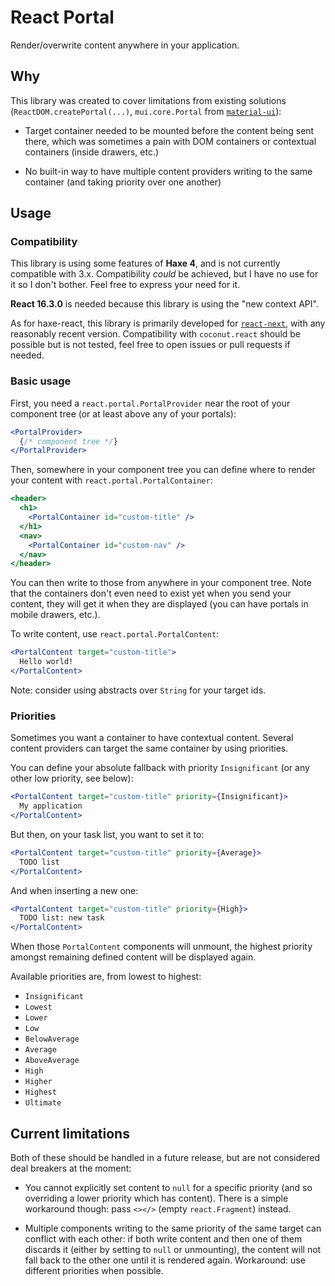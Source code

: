 # React Portal

Render/overwrite content anywhere in your application.

## Why

This library was created to cover limitations from existing solutions
(`ReactDOM.createPortal(...)`, `mui.core.Portal` from
[`material-ui`](https://lib.haxe.org/p/material-ui/)):

* Target container needed to be mounted before the content being sent there,
  which was sometimes a pain with DOM containers or contextual containers
  (inside drawers, etc.)

* No built-in way to have multiple content providers writing to the same
  container (and taking priority over one another)

## Usage

### Compatibility

This library is using some features of **Haxe 4**, and is not currently
compatible with 3.x. Compatibility _could_ be achieved, but I have no use for it
so I don't bother. Feel free to express your need for it.

**React 16.3.0** is needed because this library is using the "new context API".

As for haxe-react, this library is primarily developed for
[`react-next`](https://lib.haxe.org/p/react-next/), with any reasonably recent
version. Compatibility with `coconut.react` should be possible but is not
tested, feel free to open issues or pull requests if needed.

### Basic usage

First, you need a `react.portal.PortalProvider` near the root of your component
tree (or at least above any of your portals):

```jsx
<PortalProvider>
  {/* component tree */}
</PortalProvider>
```

Then, somewhere in your component tree you can define where to render your
content with `react.portal.PortalContainer`:

```jsx
<header>
  <h1>
    <PortalContainer id="custom-title" />
  </h1>
  <nav>
    <PortalContainer id="custom-nav" />
  </nav>
</header>
```

You can then write to those from anywhere in your component tree. Note that the
containers don't even need to exist yet when you send your content, they will
get it when they are displayed (you can have portals in mobile drawers, etc.).

To write content, use `react.portal.PortalContent`:

```jsx
<PortalContent target="custom-title">
  Hello world!
</PortalContent>
```

Note: consider using abstracts over `String` for your target ids.

### Priorities

Sometimes you want a container to have contextual content. Several content
providers can target the same container by using priorities.

You can define your absolute fallback with priority `Insignificant` (or any
other low priority, see below):

```jsx
<PortalContent target="custom-title" priority={Insignificant}>
  My application
</PortalContent>
```

But then, on your task list, you want to set it to:

```jsx
<PortalContent target="custom-title" priority={Average}>
  TODO list
</PortalContent>
```

And when inserting a new one:

```jsx
<PortalContent target="custom-title" priority={High}>
  TODO list: new task
</PortalContent>
```

When those `PortalContent` components will unmount, the highest priority amongst
remaining defined content will be displayed again.

Available priorities are, from lowest to highest:

 * `Insignificant`
 * `Lowest`
 * `Lower`
 * `Low`
 * `BelowAverage`
 * `Average`
 * `AboveAverage`
 * `High`
 * `Higher`
 * `Highest`
 * `Ultimate`

## Current limitations

Both of these should be handled in a future release, but are not considered deal
breakers at the moment:

* You cannot explicitly set content to `null` for a specific priority
  (and so overriding a lower priority which has content). There is a simple
  workaround though: pass `<></>` (empty `react.Fragment`) instead.

* Multiple components writing to the same priority of the same target can
  conflict with each other: if both write content and then one of them discards
  it (either by setting to `null` or unmounting), the content will not fall back
  to the other one until it is rendered again. Workaround: use different
  priorities when possible.
